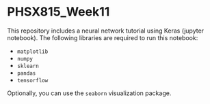 # PHSX815_Week11

This repository includes a neural network tutorial using Keras (jupyter notebook). The following libraries are required to run this notebook:
- `matplotlib`
- `numpy`
- `sklearn`
- `pandas`
- `tensorflow`

Optionally, you can use the `seaborn` visualization package.
